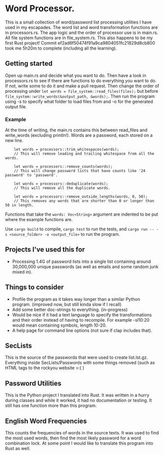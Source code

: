 # Word Processor.
This is a small collection of word/password list processing utilities I have used in my escapades. The word list and word transformation functions are in processors.rs. The app logic and the order of processor use is in main.rs. All file system functions are in file_system.rs.
This also happens to be my first Rust project! Commit ef2ad6f50474f91a9ca9804051fc21829d8cb800 took me 5h20m to complete (including all the learning).

## Getting started
Open up main.rs and decide what you want to do. Then have a look in processors.rs to see if there are functions to do everything you want to do. If not, write some to do it and make a pull request. Then change the order of processing under `let words = file_system::read_files(files);` but before `file_system::write_words(&output_path, &words);`.
Then run the program using -s to specify what folder to load files from and -o for the generated output file.

### Example
At the time of writing, the main.rs contains this between read_files and write_words (excluding println!).
Words are a password, each stored on a new line.
```
    let words = processors::trim_whitespaces(words);
	// This will remove leading and trailing whitespace from all the words.

    let words = processors::remove_counts(words);
	// This will change password lists that have counts like '24 password' to 'password'.
	
    let words = processors::deduplicate(words);
	// This will remove all the duplicate words.

    let words = processors::remove_outside_lengths(words, 0, 50);
	// This removes any words that are shorter than 0 or longer than 50 in length.
```
Functions that take the `words: Vec<String>` argument are indented to be put where the example functions are.

Use `cargo build` to compile, `cargo test` to run the tests, and `cargo run -- -s <source_folder> -o <output_file>` to run the program.

## Projects I've used this for
- Processing 1.4G of password lists into a single list containing around 30,000,000 unique passwords (as well as emails and some random junk mixed in).

## Things to consider
- Profile the program as it takes way longer than a similar Python program. (improved now, but still kinda slow if I recall)
- Add some better doc-strings to everything. (in-progress)
- Would be nice if it had a text language to specify the transformations and their order instead of having to recompile. For example -sl10:20 would mean containing symbols, length 10-20.
- A help page for command line options (not sure if clap includes that).

## SecLists
This is the source of the passwords that were used to create list.lst.gz. Everything inside SecLists/Passwords with some things removed (such as HTML tags to the rockyou website >:( )

## Password Utilities
This is the Python project I translated into Rust. It was written in a hurry during classes and while it worked, it had no documentation or testing. It still has one function more than this program.

## English Word Frequencies
This counts the frequencies of words in the source texts. It was used to find the most used words, then find the most likely password for a word combination lock. At some point I would like to translate this program into Rust as well.
